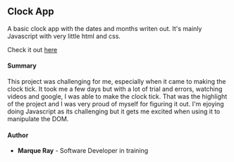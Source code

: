 ## Clock App
<p>
 A basic clock app with the dates and months writen out. It's mainly Javascript with very little html and css.
</p>

Check it out [here](https://mray2k4.github.io/Clock-App/)




#### Summary
<p>
This project was challenging for me, especially when it came to making the clock tick. It took me a few days but with a lot of trial and errors, watching videos and google, I was able to make the clock tick. That was the highlight of the project and I was very proud of myself for figuring it out. I'm ejoying doing Javascript as its challenging but it gets me excited when using it to manipulate the DOM.
</p>

#### Author
* **Marque Ray** - Software Developer in training
